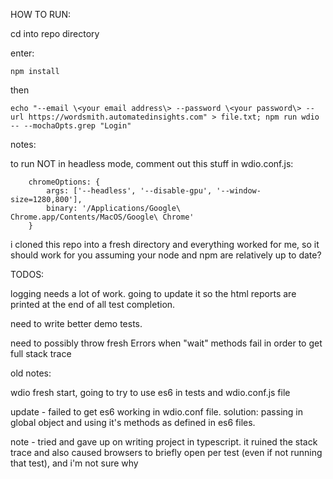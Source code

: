 HOW TO RUN:

cd into repo directory

enter:

``npm install``

then

``echo "--email \<your email address\> --password \<your password\> --url https://wordsmith.automatedinsights.com" > file.txt; npm run wdio -- --mochaOpts.grep "Login"``


notes:

to run NOT in headless mode, comment out this stuff in wdio.conf.js:


        chromeOptions: {
            args: ['--headless', '--disable-gpu', '--window-size=1280,800'],
            binary: '/Applications/Google\ Chrome.app/Contents/MacOS/Google\ Chrome'
        }

i cloned this repo into a fresh directory and everything worked for me, so it should work for you assuming your node and npm are relatively up to date?



TODOS:

logging needs a lot of work.  going to update it so the html reports are printed at the end of all test completion.

need to write better demo tests.

need to possibly throw fresh Errors when "wait" methods fail in order to get full stack trace





old notes:

wdio fresh start, going to try to use es6 in tests and wdio.conf.js file

update - failed to get es6 working in wdio.conf file.  solution: passing in global object and using it's methods as defined in es6 files.

note - tried and gave up on writing project in typescript.  it ruined the stack trace and also caused browsers to briefly open per test (even if not running that test), and i'm not sure why
